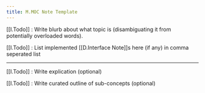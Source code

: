 ```yaml
---
title: M.MOC Note Template
---
```


[[I.Todo]] : Write blurb about what topic is (disambiguating it from potentially overloaded words).

[[I.Todo]] : List implemented [[D.Interface Note]]s here (if any) in comma seperated list

---

[[I.Todo]] : Write explication (optional)

[[I.Todo]] : Write curated outline of sub-concepts (optional)